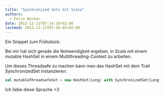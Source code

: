 ```yaml
---
title: "Synchronized Sets mit Scala"
authors:
  - Felix Becker
date: 2012-12-11T07:14:18+02:00
lastmod: 2012-12-11T07:16:45+02:00
---
```


Ein Snippet zum Frühstück:

Bei mir hat sich gerade die Notwendigkeit ergeben, in Scala mit einem mutable HashSet in einem Multithreading-Context zu arbeiten.

Um dieses Threadsafe zu machen kann man das HashSet mit dem Trait SynchronizedSet instanzieren:

```scala {linenos=false}
val mutableThreadsafeSet = new HashSet[Long] with SynchronizedSet[Long]
```

Ich liebe diese Sprache <3
